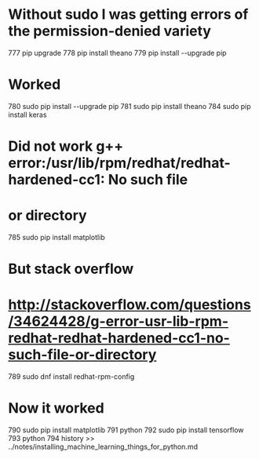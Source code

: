   # Without sudo I was getting errors of the permission-denied variety
  777  pip upgrade
  778  pip install theano
  779  pip install --upgrade pip

  # Worked
  780  sudo pip install --upgrade pip
  781  sudo pip install theano
  784  sudo pip install keras

  # Did not work g++ error:/usr/lib/rpm/redhat/redhat-hardened-cc1: No such file
  # or directory
  785  sudo pip install matplotlib

  # But stack overflow
  # http://stackoverflow.com/questions/34624428/g-error-usr-lib-rpm-redhat-redhat-hardened-cc1-no-such-file-or-directory
  789  sudo dnf install redhat-rpm-config

  # Now it worked
  790  sudo pip install matplotlib
  791  python
  792  sudo pip install tensorflow
  793  python
  794  history >> ../notes/installing_machine_learning_things_for_python.md
